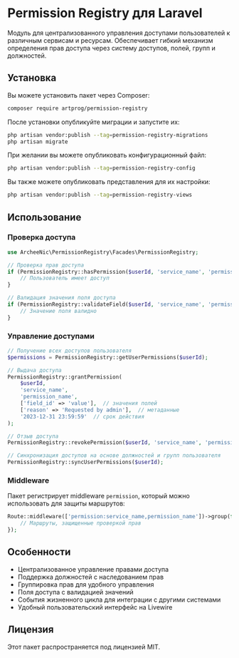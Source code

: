 # Permission Registry для Laravel

Модуль для централизованного управления доступами пользователей к различным сервисам и ресурсам. Обеспечивает гибкий механизм определения прав доступа через систему доступов, полей, групп и должностей.

## Установка

Вы можете установить пакет через Composer:

```bash
composer require artprog/permission-registry
```

После установки опубликуйте миграции и запустите их:

```bash
php artisan vendor:publish --tag=permission-registry-migrations
php artisan migrate
```

При желании вы можете опубликовать конфигурационный файл:

```bash
php artisan vendor:publish --tag=permission-registry-config
```

Вы также можете опубликовать представления для их настройки:

```bash
php artisan vendor:publish --tag=permission-registry-views
```

## Использование

### Проверка доступа

```php
use ArcheeNic\PermissionRegistry\Facades\PermissionRegistry;

// Проверка прав доступа
if (PermissionRegistry::hasPermission($userId, 'service_name', 'permission_name')) {
    // Пользователь имеет доступ
}

// Валидация значения поля доступа
if (PermissionRegistry::validateField($userId, 'service_name', 'permission_name', 'field_name', 'value')) {
    // Значение поля валидно
}
```

### Управление доступами

```php
// Получение всех доступов пользователя
$permissions = PermissionRegistry::getUserPermissions($userId);

// Выдача доступа
PermissionRegistry::grantPermission(
    $userId,
    'service_name',
    'permission_name',
    ['field_id' => 'value'],  // значения полей
    ['reason' => 'Requested by admin'],  // метаданные
    '2023-12-31 23:59:59'  // срок действия
);

// Отзыв доступа
PermissionRegistry::revokePermission($userId, 'service_name', 'permission_name');

// Синхронизация доступов на основе должностей и групп пользователя
PermissionRegistry::syncUserPermissions($userId);
```

### Middleware

Пакет регистрирует middleware `permission`, который можно использовать для защиты маршрутов:

```php
Route::middleware(['permission:service_name,permission_name'])->group(function () {
    // Маршруты, защищенные проверкой прав
});
```

## Особенности

- Централизованное управление правами доступа
- Поддержка должностей с наследованием прав
- Группировка прав для удобного управления
- Поля доступа с валидацией значений
- События жизненного цикла для интеграции с другими системами
- Удобный пользовательский интерфейс на Livewire

## Лицензия

Этот пакет распространяется под лицензией MIT.


